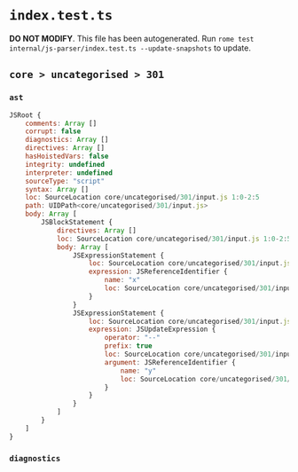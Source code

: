 # `index.test.ts`

**DO NOT MODIFY**. This file has been autogenerated. Run `rome test internal/js-parser/index.test.ts --update-snapshots` to update.

## `core > uncategorised > 301`

### `ast`

```javascript
JSRoot {
	comments: Array []
	corrupt: false
	diagnostics: Array []
	directives: Array []
	hasHoistedVars: false
	integrity: undefined
	interpreter: undefined
	sourceType: "script"
	syntax: Array []
	loc: SourceLocation core/uncategorised/301/input.js 1:0-2:5
	path: UIDPath<core/uncategorised/301/input.js>
	body: Array [
		JSBlockStatement {
			directives: Array []
			loc: SourceLocation core/uncategorised/301/input.js 1:0-2:5
			body: Array [
				JSExpressionStatement {
					loc: SourceLocation core/uncategorised/301/input.js 1:2-1:3
					expression: JSReferenceIdentifier {
						name: "x"
						loc: SourceLocation core/uncategorised/301/input.js 1:2-1:3 (x)
					}
				}
				JSExpressionStatement {
					loc: SourceLocation core/uncategorised/301/input.js 2:0-2:3
					expression: JSUpdateExpression {
						operator: "--"
						prefix: true
						loc: SourceLocation core/uncategorised/301/input.js 2:0-2:3
						argument: JSReferenceIdentifier {
							name: "y"
							loc: SourceLocation core/uncategorised/301/input.js 2:2-2:3 (y)
						}
					}
				}
			]
		}
	]
}
```

### `diagnostics`

```

```
